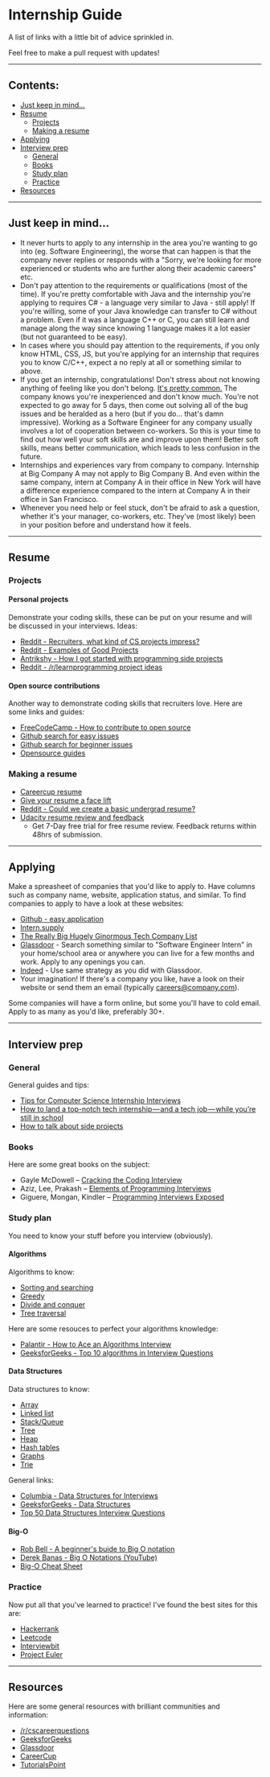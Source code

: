 # Internship Guide
A list of links with a little bit of advice sprinkled in.

Feel free to make a pull request with updates!
***
## Contents:
* [Just keep in mind...](#just-keep-in-mind)
* [Resume](#resume)
    * [Projects](#projects)
    * [Making a resume](#making-a-resume)
* [Applying](#applying)
* [Interview prep](#interview-prep)
    * [General](#general)
    * [Books](#books)
    * [Study plan](#study-plan)
    * [Practice](#practice)
* [Resources](#resources)
***
## __Just keep in mind__...
* It never hurts to apply to any internship in the area you're wanting to go into (eg. Software Engineering), the worse that can happen is that the company never replies or responds with a "Sorry, we're looking for more experienced or students who are further along their academic careers" etc.
* Don't pay attention to the requirements or qualifications (most of the time). If you're pretty comfortable with Java and the internship you're applying to requires C# - a language very similar to Java - still apply! If you're willing, some of your Java knowledge can transfer to C# without a problem. Even if it was a language C++ or C, you can still learn and manage along the way since knowing 1 language makes it a lot easier (but not guaranteed to be easy).
* In cases where you should pay attention to the requirements, if you only know HTML, CSS, JS, but you're applying for an internship that requires you to know C/C++, expect a no reply at all or something similar to above.
* If you get an internship, congratulations! Don't stress about not knowing anything of feeling like you don't belong. [It's pretty common.](https://blog.valbonne-consulting.com/2014/08/16/the-imposter-syndrome-in-software-development/) The company knows you're inexperienced and don't know much. You're not expected to go away for 5 days, then come out solving all of the bug issues and be heralded as a hero (but if you do... that's damn impressive). Working as a Software Engineer for any company usually involves a lot of cooperation between co-workers. So this is your time to find out how well your soft skills are and improve upon them! Better soft skills, means better communication, which leads to less confusion in the future.
* Internships and experiences vary from company to company. Internship at Big Company A may not apply to Big Company B. And even within the same company, intern at Company A in their office in New York will have a difference experience compared to the intern at Company A in their office in San Francisco.
* Whenever you need help or feel stuck, don't be afraid to ask a question, whether it's your manager, co-workers, etc. They've (most likely) been in your position before and understand how it feels. 

***
## Resume
### __Projects__
#### Personal projects
Demonstrate your coding skills, these can be put on your resume and will be discussed in your interviews.
Ideas:
* [Reddit - Recruiters, what kind of CS projects impress?](https://www.reddit.com/r/cscareerquestions/comments/586lbg/recruiters_what_kind_of_cs_projects_impress/)
* [Reddit - Examples of Good Projects](https://www.reddit.com/r/cscareerquestions/comments/5vycbw/examples_of_good_projects/)
* [Antrikshy - How I got started with programming side projects](http://antrikshy.com/blog/how-i-got-started-with-programming-side-projects)
* [Reddit - /r/learnprogramming project ideas](https://www.reddit.com/r/learnprogramming/wiki/faq#wiki_where_can_i_find_practice_exercises_and_project_ideas.3F)
#### Open source contributions
Another way to demonstrate coding skills that recruiters love. Here are some links and guides:
* [FreeCodeCamp - How to contribute to open source](https://github.com/freeCodeCamp/how-to-contribute-to-open-source)
* [Github search for easy issues](https://github.com/search?utf8=%E2%9C%93&q=is%3Aissue+is%3Aopen+label%3Aeasy)
* [Github search for beginner issues](https://github.com/search?utf8=%E2%9C%93&q=is%3Aissue+is%3Aopen+label%3Abeginner)
* [Opensource guides](https://opensource.guide/how-to-contribute/)

### __Making a resume__
* [Careercup resume](https://www.careercup.com/resume)
* [Give your resume a face lift](http://www.lifeclever.com/give-your-resume-a-face-lift/)
* [Reddit - Could we create a basic undergrad resume?](https://www.reddit.com/r/cscareerquestions/comments/25u0eo/could_we_create_a_basic_undergrad_resume/)
* [Udacity resume review and feedback](https://career-resource-center.udacity.com/resume)
   * Get 7-Day free trial for free resume review. Feedback returns within 48hrs of submission.

***
## Applying
Make a spreasheet of companies that you'd like to apply to. Have columns such as company name, website, application status, and similar. To find companies to apply to have a look at these  websites:
* [Github - easy application](https://github.com/j-delaney/easy-application)
* [Intern.supply](http://www.intern.supply/)
* [The Really Big Hugely Ginormous Tech Company List](https://docs.google.com/spreadsheets/d/1QOYYS_1fN7eO8rTBHYLv1tQ1dMPeqgIKbIE6CP-yFzg/edit#gid=1368926779)
* [Glassdoor](https://www.glassdoor.com/index.htm#) - Search something similar to "Software Engineer Intern" in your home/school area or anywhere you can live for a few months and work. Apply to any openings you can.
* [Indeed](https://www.indeed.com/) - Use same strategy as you did with Glassdoor.
* Your imagination! If there's a company you like, have a look on their website or send them an email (typically careers@company.com).

Some companies will have a form online, but some you'll have to cold email. Apply to as many as you'd like, preferably 30+.
***
## Interview prep
### General
General guides and tips:
* [Tips for Computer Science Internship Interviews](http://louisrli.github.io/blog/2014/01/18/tips-for-computer-science-internship-interviews/)
* [How to land a top-notch tech internship — and a tech job — while you’re still in school](https://medium.freecodecamp.org/how-to-land-a-top-notch-tech-job-as-a-student-5c97fec82f3d)
* [How to talk about side projects](https://medium.freecodecamp.com/how-to-talk-about-your-side-projects-18b96f192817#.egwz2u3jl)

### __Books__
Here are some great books on the subject:
* Gayle McDowell – [Cracking the Coding Interview](https://www.amazon.com/Cracking-Coding-Interview-Programming-Questions/dp/0984782850)
* Aziz, Lee, Prakash – [Elements of Programming Interviews](https://www.amazon.com/dp/1479274836/)
* Giguere, Mongan, Kindler – [Programming Interviews Exposed](https://www.amazon.com/Programming-Interviews-Exposed-Secrets-Landing/dp/1118261364)

### __Study plan__
You need to know your stuff before you interview (obviously).
#### Algorithms
Algorithms to know:
* [Sorting and searching](http://epaperpress.com/sortsearch/download/sortsearch.pdf)
* [Greedy](https://en.wikipedia.org/wiki/Greedy_algorithm)
* [Divide and conquer](https://en.wikipedia.org/wiki/Divide_and_conquer_algorithm)
* [Tree traversal](http://www.geeksforgeeks.org/tree-traversals-inorder-preorder-and-postorder/)

Here are some resouces to perfect your algorithms knowledge:
* [Palantir - How to Ace an Algorithms Interview](https://www.palantir.com/2011/09/how-to-ace-an-algorithms-interview/)
* [GeeksforGeeks - Top 10 algorithms in Interview Questions](http://www.geeksforgeeks.org/top-10-algorithms-in-interview-questions/)

#### Data Structures
Data structures to know:
* [Array](https://www.tutorialspoint.com/data_structures_algorithms/array_data_structure.htm)
* [Linked list](http://www.geeksforgeeks.org/linked-list-set-1-introduction/)
* [Stack/Queue](https://www.cs.cmu.edu/~adamchik/15-121/lectures/Stacks%20and%20Queues/Stacks%20and%20Queues.html)
* [Tree](http://www.cs.cmu.edu/~clo/www/CMU/DataStructures/Lessons/lesson4_1.htm)
* [Heap](http://www.geeksforgeeks.org/binary-heap/)
* [Hash tables](https://www.hackerearth.com/practice/data-structures/hash-tables/basics-of-hash-tables/tutorial/)
* [Graphs](https://en.wikibooks.org/wiki/Data_Structures/Graphs)
* [Trie](https://www.toptal.com/java/the-trie-a-neglected-data-structure)

General links:
* [Columbia - Data Structures for Interviews](http://www.columbia.edu/~jxz2101/)
* [GeeksforGeeks - Data Structures](http://www.geeksforgeeks.org/data-structures/)
* [Top 50 Data Structures Interview Questions](https://career.guru99.com/top-50-data-structure-interview-questions/)

#### Big-O
* [Rob Bell - A beginner's buide to Big O notation](https://rob-bell.net/2009/06/a-beginners-guide-to-big-o-notation/)
* [Derek Banas - Big O Notations (YouTube)](https://www.youtube.com/watch?v=V6mKVRU1evU)
* [Big-O Cheat Sheet](http://bigocheatsheet.com/)

### __Practice__
Now put all that you've learned to practice! I've found the best sites for this are:
* [Hackerrank](https://www.hackerrank.com/ "Hackerrank")
* [Leetcode](https://leetcode.com/ "Leetcode")
* [Interviewbit](https://www.interviewbit.com/ "Interviewbit")
* [Project Euler](https://projecteuler.net/ "Project Euler")

***

## Resources
Here are some general resources with brilliant communities and information:
* [/r/cscareerquestions](https://www.reddit.com/r/cscareerquestions/)
* [GeeksforGeeks](http://www.geeksforgeeks.org/)
* [Glassdoor](https://www.glassdoor.co.uk/)
* [CareerCup](https://careercup.com/page)
* [TutorialsPoint](https://www.tutorialspoint.com/data_structures_algorithms/)


